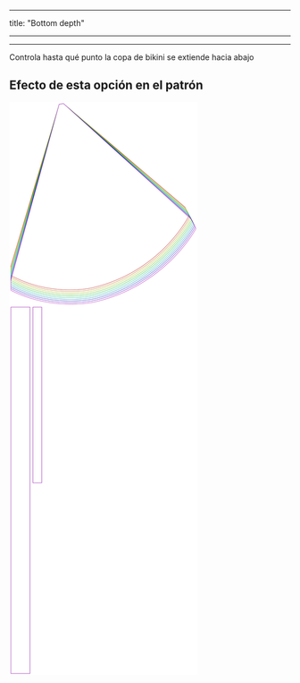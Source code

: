 - - -
title: "Bottom depth"
- - -

***

Controla hasta qué punto la copa de bikini se extiende hacia abajo

## Efecto de esta opción en el patrón

![Esta imagen muestra el efecto de esta opción superponiendo varias variantes que tienen un valor diferente para esta opción](bee_bottomcupdepth_sample.svg "Efecto de esta opción en el patrón")
